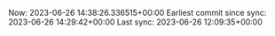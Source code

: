Now: 2023-06-26 14:38:26.336515+00:00 Earliest commit since sync: 2023-06-26 14:29:42+00:00 Last sync: 2023-06-26 12:09:35+00:00
